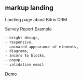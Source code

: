 ## markup landing
Landing page about Bitrix CRM

Survey Report Example

```bash
- bright design,
- responsive, 
- animated appearance of elements, 
- diagrams,
- ancors to blocks,
- popup,
- validation email
```

[Demo](https://faviolla.github.io/bitrix-CRM-systems/build/)
